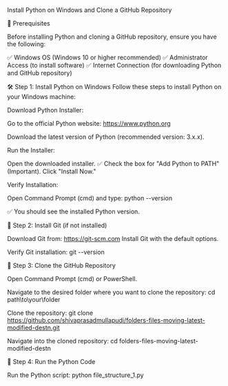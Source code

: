  Install Python on Windows and Clone a GitHub Repository


📌 Prerequisites

Before installing Python and cloning a GitHub repository, ensure you have the following:

✅ Windows OS (Windows 10 or higher recommended)
✅ Administrator Access (to install software)
✅ Internet Connection (for downloading Python and GitHub repository)

🛠️ Step 1: Install Python on Windows
Follow these steps to install Python on your Windows machine:

Download Python Installer:

Go to the official Python website: https://www.python.org

Download the latest version of Python (recommended version: 3.x.x).

Run the Installer:

Open the downloaded installer.
✅ Check the box for "Add Python to PATH" (Important).
Click "Install Now."

Verify Installation:

Open Command Prompt (cmd) and type:
python --version

✅ You should see the installed Python version.

🧰 Step 2: Install Git (if not installed)

Download Git from: https://git-scm.com
Install Git with the default options.

Verify Git installation:
git --version


🚀 Step 3: Clone the GitHub Repository

Open Command Prompt (cmd) or PowerShell.

Navigate to the desired folder where you want to clone the repository:
cd path\to\your\folder

Clone the repository:
git clone https://github.com/shivaprasadmullapudi/folders-files-moving-latest-modified-destn.git

Navigate into the cloned repository:
cd folders-files-moving-latest-modified-destn

🎯 Step 4: Run the Python Code

Run the Python script:
python file_structure_1.py
